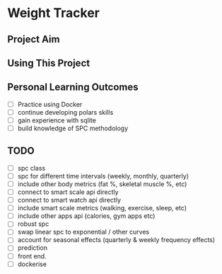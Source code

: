 # Weight Tracker

## Project Aim

## Using This Project

## Personal Learning Outcomes

- [ ] Practice using Docker
- [ ] continue developing polars skills
- [ ] gain experience with sqlite
- [ ] build knowledge of SPC methodology

## TODO

- [ ] spc class
- [ ] spc for different time intervals (weekly, monthly, quarterly)
- [ ] include other body metrics (fat %, skeletal muscle %, etc)
- [ ] connect to smart scale api directly
- [ ] connect to smart watch api directly
- [ ] include smart scale metrics (walking, exercise, sleep, etc)
- [ ] include other apps api (calories, gym apps etc)
- [ ] robust spc
- [ ] swap linear spc to exponential / other curves
- [ ] account for seasonal effects (quarterly & weekly frequency effects)
- [ ] prediction
- [ ] front end.
- [ ] dockerise
